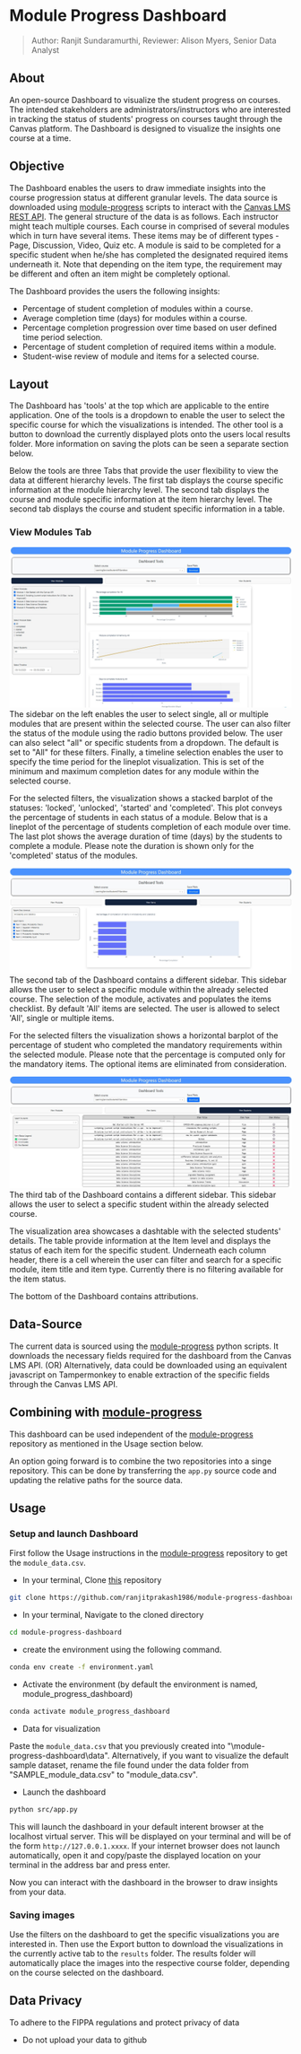 # Module Progress Dashboard
>
> Author: Ranjit Sundaramurthi, Reviewer: Alison Myers, Senior Data Analyst

## About

An open-source Dashboard to visualize the student progress on courses. The intended stakeholders are administrators/instructors who are interested in tracking the status of students' progress on courses taught through the Canvas platform. The Dashboard is designed to visualize the insights one course at a time.

## Objective

The Dashboard enables the users to draw immediate insights into the course progression status at different granular levels. The data source is downloaded using [module-progress](https://github.com/saud-learning-services/module-progress) scripts to interact with the [Canvas LMS REST API](https://canvas.instructure.com/doc/api/index.html). The general structure of the data is as follows. Each instructor might teach multiple courses. Each course in comprised of several modules which in turn have several items. These items may be of different types - Page, Discussion, Video, Quiz etc. A module is said to be completed for a specific student when he/she has completed the designated required items underneath it. Note that depending on the item type, the requirement may be different and often an item might be completely optional.

The Dashboard provides the users the following insights:

* Percentage of student completion of modules within a course.
* Average completion time (days) for modules within a course.
* Percentage completion progression over time based on user defined time period selection.
* Percentage of student completion of required items within a module.
* Student-wise review of module and items for a selected course.

## Layout

The Dashboard has 'tools' at the top which are applicable to the entire application. One of the  tools is a dropdown to enable the user to select the specific course for which the visualizations is intended. The other tool is a button to download the currently displayed plots onto the users local results folder. More information on saving the plots can be seen a separate section below.  

Below the tools are three Tabs that provide the user flexibility to view the data at different hierarchy levels. The first tab displays the course specific information at the module hierarchy level. The second tab displays the course and module specific information at the item hierarchy level. The second tab displays the course and student specific information in a table.

### View Modules Tab
![Dashboard_tab1](/img/layout/view-modules-tab.jpg)
The sidebar on the left enables the user to select single, all or multiple modules that are present within the selected course. The user can also filter the status of the module using the radio buttons provided below. The user can also select "all" or specific students from a dropdown. The default is set to "All" for these filters. Finally, a timeline selection enables the user to specify the time period for the lineplot visualization. This is set of the minimum and maximum completion dates for any module within the selected course. 

For the selected filters, the visualization shows a stacked barplot of the statuses: 'locked', 'unlocked', 'started' and 'completed'. This plot conveys the percentage of students in each status of a module. Below that is a lineplot of the percentage of students completion of each module over time. The last plot shows the average duration of time (days) by the students to complete a module. Please note the duration is shown only for the 'completed' status of the modules.

![Dashboard_tab2](/img/layout/view-items-tab.jpg)
The second tab of the Dashboard contains a different sidebar. This sidebar allows the user to select a specific module within the already selected course. The selection of the module, activates and populates the items checklist. By default 'All' items are selected. The user is allowed to select 'All', single or multiple items.

For the selected filters the visualization shows a horizontal barplot of the percentage of student who completed the mandatory requirements within the selected module. Please note that the percentage is computed only for the mandatory items. The optional items are eliminated from consideration. 

![Dashboard_tab2](/img/layout/view-students-tab.jpg)
The third tab of the Dashboard contains a different sidebar. This sidebar allows the user to select a specific student within the already selected course.

The visualization area showcases a dashtable with the selected students' details. The table provide information at the Item level and displays the status of each item for the specific student. Underneath each column header, there is a cell wherein the user can filter and search for a specific module, item title and item type. Currently there is no filtering available for the item status.

The bottom of the Dashboard contains attributions.

## Data-Source

The current data is sourced using the [module-progress](https://github.com/saud-learning-services/module-progress) python scripts. It downloads the necessary fields required for the dashboard from the Canvas LMS API.
(OR)
Alternatively, data could be downloaded using an equivalent javascript on Tampermonkey to enable extraction of the specific fields through the Canvas LMS API.

## Combining with [module-progress](https://github.com/saud-learning-services/module-progress)

This dashboard can be used independent of the [module-progress](https://github.com/saud-learning-services/module-progress) repository as mentioned in the Usage section below.

An option going forward is to combine the two repositories into a singe repository. This can be done by transferring the `app.py` source code and updating the relative paths for the source data.

## Usage

### Setup and launch Dashboard

First follow the Usage instructions in the [module-progress](https://github.com/saud-learning-services/module-progress) repository to get the `module_data.csv`. 

* In your terminal, Clone [this](https://github.com/ranjitprakash1986/module-progress-dashboard) repository

```bash
git clone https://github.com/ranjitprakash1986/module-progress-dashboard.git
```

* In your terminal, Navigate to the cloned directory

```bash
cd module-progress-dashboard
```

* create the environment using the following command.

```bash
conda env create -f environment.yaml
```

* Activate the environment (by default the environment is named, module_progress_dashboard)

```bash
conda activate module_progress_dashboard
```

* Data for visualization

Paste the `module_data.csv` that you previously created into "\module-progress-dashboard\data". Alternatively, if you want to visualize the default sample dataset, rename the file found under the data folder from "SAMPLE_module_data.csv" to "module_data.csv". 


* Launch the dashboard

```bash
python src/app.py
```

This will launch the dashboard in your default interent browser at the localhost virtual server. This will be displayed on your terminal and will be of the form `http://127.0.0.1.xxxx`. If your internet browser does not launch automatically, open it and copy/paste the displayed location on your terminal in the address bar and press enter.

Now you can interact with the dashboard in the browser to draw insights from your data.

### Saving images

Use the filters on the dashboard to get the specific visualizations you are interested in. Then use the Export button to download the visualizations in the currently active tab to the `results` folder. The results folder will automatically place the images into the respective course folder, depending on the course selected on the dashboard.

## Data Privacy

To adhere to the FIPPA regulations and protect privacy of data

* Do not upload your data to github
